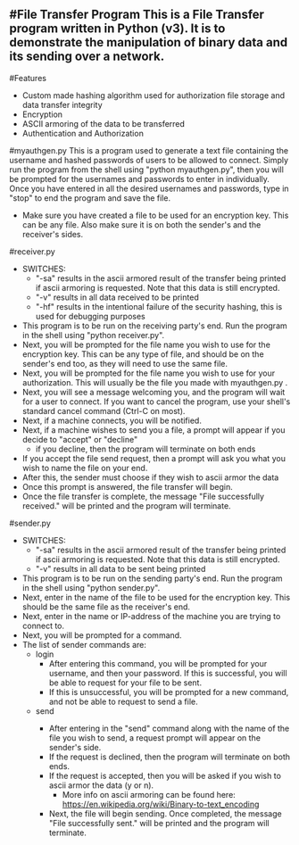 #File Transfer Program
This is a File Transfer program written in Python (v3). It is to demonstrate the manipulation of binary data and its sending over a network. 
---------------------------------------------------------------------------------------------------------------------------------------
#Features
- Custom made hashing algorithm used for authorization file storage and data transfer integrity
- Encryption
- ASCII armoring of the data to be transferred
- Authentication and Authorization

#myauthgen.py
This is a program used to generate a text file containing the username and hashed passwords of users to be allowed to connect.
Simply run the program from the shell using "python myauthgen.py", then you will be prompted for the usernames and passwords to enter in individually.
Once you have entered in all the desired usernames and passwords, type in "stop" to end the program and save the file.

- Make sure you have created a file to be used for an encryption key. This can be any file. Also make sure it is on both the sender's and the receiver's sides.

#receiver.py
- SWITCHES:
  - "-sa" results in the ascii armored result of the transfer being printed if ascii armoring is requested. Note that this data is still encrypted.
  - "-v" results in all data received to be printed
  - "-hf" results in the intentional failure of the security hashing, this is used for debugging purposes
- This program is to be run on the receiving party's end. Run the program in the shell using "python receiver.py".
- Next, you will be prompted for the file name you wish to use for the encryption key. This can be any type of file, and should be on the sender's end too, as they will need to use the same file.
- Next, you will be prompted for the file name you wish to use for your authorization. This will usually be the file you made with myauthgen.py .
- Next, you will see a message welcoming you, and the program will wait for a user to connect. If you want to cancel the program, use your shell's standard cancel command (Ctrl-C on most).
- Next, if a machine connects, you will be notified.
- Next, if a machine wishes to send you a file, a prompt will appear if you decide to "accept" or "decline"
  - if you decline, then the program will terminate on both ends
- If you accept the file send request, then a prompt will ask you what you wish to name the file on your end.
- After this, the sender must choose if they wish to ascii armor the data
- Once this prompt is answered, the file transfer will begin.
- Once the file transfer is complete, the message "File successfully received." will be printed and the program will terminate.


#sender.py
- SWITCHES:
  - "-sa" results in the ascii armored result of the transfer being printed if ascii armoring is requested. Note that this data is still encrypted.
  - "-v"  results in all data to be sent being printed
- This program is to be run on the sending party's end. Run the program in the shell using "python sender.py".
- Next, enter in the name of the file to be used for the encryption key. This should be the same file as the receiver's end.
- Next, enter in the name or IP-address of the machine you are trying to connect to. 
- Next, you will be prompted for a command.
- The list of sender commands are:
  - login
    - After entering this command, you will be prompted for your username, and then your password.
      If this is successful, you will be able to request for your file to be sent. 
    - If this is unsuccessful, you will be prompted for a new command, and not be able to request to send a file.
  - send <filename>
    - After entering in the "send" command along with the name of the file you wish to send, a request prompt will appear on the sender's side.
    - If the request is declined, then the program will terminate on both ends.
    - If the request is accepted, then you will be asked if you wish to ascii armor the data (y or n). 
      - More info on ascii armoring can be found here: https://en.wikipedia.org/wiki/Binary-to-text_encoding
    - Next, the file will begin sending. Once completed, the message "File successfully sent." will be printed and the program will terminate.
